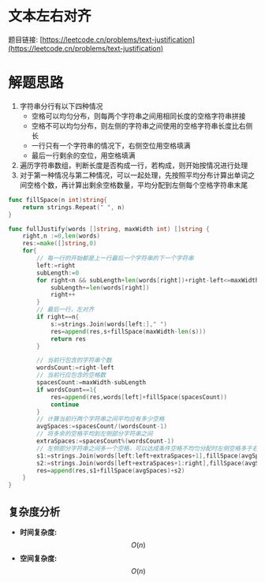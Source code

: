 # 文本左右对齐

题目链接: [https://leetcode.cn/problems/text-justification](https://leetcode.cn/problems/text-justification)

# 解题思路

1. 字符串分行有以下四种情况
    - 空格可以均匀分布，则每两个字符串之间用相同长度的空格字符串拼接
    - 空格不可以均匀分布，则左侧的字符串之间使用的空格字符串长度比右侧长
    - 一行只有一个字符串的情况下，右侧空位用空格填满
    - 最后一行剩余的空位，用空格填满
2. 遍历字符串数组，判断长度是否构成一行，若构成，则开始按情况进行处理
3. 对于第一种情况与第二种情况，可以一起处理，先按照平均分布计算出单词之间空格个数，再计算出剩余空格数量，平均分配到左侧每个空格字符串末尾
    

```go
func fillSpace(n int)string{
    return strings.Repeat(" ", n)
}

func fullJustify(words []string, maxWidth int) []string {
    right,n :=0,len(words)
    res:=make([]string,0)
    for{
        // 每一行的开始都是上一行最后一个字符串的下一个字符串
        left:=right
        subLength:=0
        for right<n && subLength+len(words[right])+right-left<=maxWidth{
            subLength+=len(words[right])
            right++
        }
        // 最后一行，左对齐
        if right==n{
            s:=strings.Join(words[left:]," ")
            res=append(res,s+fillSpace(maxWidth-len(s)))
            return res
        }

        // 当前行包含的字符串个数
        wordsCount:=right-left
        // 当前行应包含的空格数
        spacesCount:=maxWidth-subLength
        if wordsCount==1{
            res=append(res,words[left]+fillSpace(spacesCount))
            continue
        }
        // 计算当前行两个字符串之间平均应有多少空格
        avgSpaces:=spacesCount/(wordsCount-1)
        // 将多余的空格平均到左侧部分字符串之间
        extraSpaces:=spacesCount%(wordsCount-1)
        // 左侧部分字符串之间多一个空格，可以达成条件空格不均匀分配时左侧空格多于右侧
        s1:=strings.Join(words[left:left+extraSpaces+1],fillSpace(avgSpaces+1))
        s2:=strings.Join(words[left+extraSpaces+1:right],fillSpace(avgSpaces))
        res=append(res,s1+fillSpace(avgSpaces)+s2)
    }
}
```

## 复杂度分析

- **时间复杂度:** $$O(n)$$
- **空间复杂度:** $$O(n)$$
